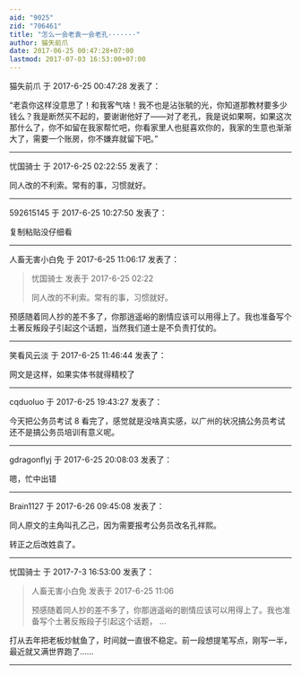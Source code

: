 ```yaml
---
aid: "9025"
zid: "706461"
title: "怎么一会老袁一会老孔·······"
author: 猫失前爪
date: 2017-06-25 00:47:28+07:00
lastmod: 2017-07-03 16:53:00+07:00
---
```


猫失前爪 于 2017-6-25 00:47:28 发表了：

“老袁你这样没意思了！和我客气啥！我不也是沾张毓的光，你知道那教材要多少钱么？我是断然买不起的，要谢谢他好了——对了老孔，我是说如果啊，如果这次那什么了，你不如留在我家帮忙吧，你看家里人也挺喜欢你的，我家的生意也渐渐大了，需要一个账房，你不嫌弃就留下吧。”

---

忧国骑士 于 2017-6-25 02:22:55 发表了：

同人改的不利索。常有的事，习惯就好。

---

592615145 于 2017-6-25 10:27:50 发表了：

复制粘贴没仔细看

---

人畜无害小白免 于 2017-6-25 11:06:17 发表了：

> 忧国骑士 发表于 2017-6-25 02:22
>
> 同人改的不利索。常有的事，习惯就好。

预感随着同人抄的差不多了，你那逍遥峪的剧情应该可以用得上了。我也准备写个土著反叛段子引起这个话题，当然我们道士是不负责打仗的。

---

笑看风云淡 于 2017-6-25 11:46:44 发表了：

网文是这样，如果实体书就得精校了

---

cqduoluo 于 2017-6-25 19:43:27 发表了：

今天把公务员考试 8 看完了，感觉就是没啥真实感，以广州的状况搞公务员考试还不是搞公务员培训有意义呢。

---

gdragonflyj 于 2017-6-25 20:08:03 发表了：

嗯，忙中出错

---

Brain1127 于 2017-6-26 09:45:08 发表了：

同人原文的主角叫孔乙己，因为需要报考公务员改名孔祥熙。

转正之后改姓袁了。

---

忧国骑士 于 2017-7-3 16:53:00 发表了：

> 人畜无害小白免 发表于 2017-6-25 11:06
>
> 预感随着同人抄的差不多了，你那逍遥峪的剧情应该可以用得上了。我也准备写个土著反叛段子引起这个话题， ...

打从去年把老板炒鱿鱼了，时间就一直很不稳定。前一段想提笔写点，刚写一半，最近就又满世界跑了......

---
